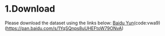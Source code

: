 # 1.Download

Please download the dataset using the links below: [Baidu Yun](https://pan.baidu.com/s/1f4b-tpRZYIwiUTbmIDNPRQ)(code:vwa9)(https://pan.baidu.com/s/1YqSQnps8uUHEFtoW79ONvA)
